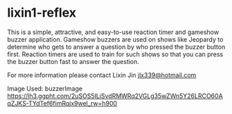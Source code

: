 # lixin1-reflex

This is a simple, attractive, and easy-to-use reaction timer and gameshow buzzer application. Gameshow buzzers are used on shows like Jeopardy to determine who gets to answer a question by who pressed the buzzer button first. Reaction timers are used to train for such shows so that you can press the buzzer button fast to answer the question.

For more information please contact Lixin Jin jlx339@hotmail.com
 
 
Image Used:
buzzerImage
https://lh3.ggpht.com/2uSOS5ILiSvdRMWRq2VGLg35wZWn5Y26LRCO60AqZJKS-TYdTef6fimRqjx9wel_rw=h900
